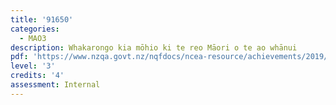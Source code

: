 ```yaml
---
title: '91650'
categories:
  - MAO3
description: Whakarongo kia mōhio ki te reo Māori o te ao whānui
pdf: 'https://www.nzqa.govt.nz/nqfdocs/ncea-resource/achievements/2019/as91650.pdf'
level: '3'
credits: '4'
assessment: Internal
---
```


